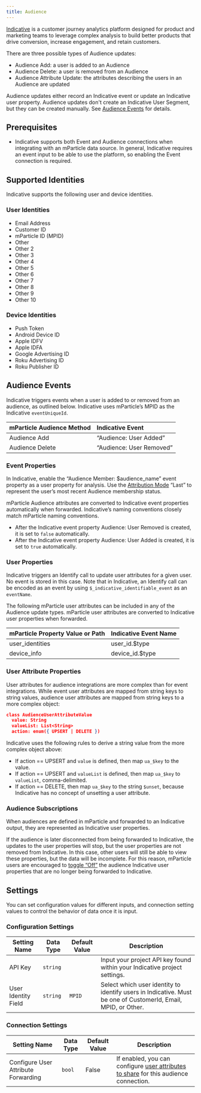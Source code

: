 ```yaml
---
title: Audience
---
```


[Indicative](https://www.indicative.com) is a customer journey analytics platform designed for product and marketing teams to leverage complex analysis to build better products that drive conversion, increase engagement, and retain customers.

There are three possible types of Audience updates:

* Audience Add: a user is added to an Audience
* Audience Delete: a user is removed from an Audience
* Audience Attribute Update: the attributes describing the users in an Audience are updated

Audience updates either record an Indicative event or update an Indicative user property. Audience updates don't create an Indicative User Segment, but they can be created manually. See [Audience Events](#audience-events) for details.


## Prerequisites

* Indicative supports both Event and Audience connections when integrating with an mParticle data source. In general, Indicative requires an event input to be able to use the platform, so enabling the Event connection is required.

## Supported Identities

Indicative supports the following user and device identities.

### User Identities

* Email Address
* Customer ID
* mParticle ID (MPID)
* Other
* Other 2
* Other 3
* Other 4
* Other 5
* Other 6
* Other 7
* Other 8
* Other 9
* Other 10

### Device Identities

* Push Token
* Android Device ID
* Apple IDFV
* Apple IDFA
* Google Advertising ID
* Roku Advertising ID
* Roku Publisher ID

## Audience Events

Indicative triggers events when a user is added to or removed from an audience, as outlined below. Indicative uses mParticle’s MPID as the Indicative `eventUniqueId`.

| mParticle Audience Method | Indicative Event |
| :------------------------ | :--------------- |
| Audience Add              | “Audience: User Added” |
| Audience Delete           | “Audience: User Removed” |

### Event Properties

In Indicative, enable the “Audience Member: $audience_name” event property as a user property for analysis. Use the [Attribution Mode](https://support.indicative.com/hc/en-us/articles/360003127591-Data-Manager-User-Properties#ToggleUserPropertiesOn/Off) “Last” to represent the user’s most recent Audience membership status.

mParticle Audience attributes are converted to Indicative event properties automatically when forwarded. Indicative’s naming conventions closely match mParticle naming conventions.

* After the Indicative event property Audience: User Removed is created, it is set to `false` automatically.
* After the Indicative event property Audience: User Added is created, it is set to `true` automatically.

### User Properties

Indicative triggers an Identify call to update user attributes for a given user. No event is stored in this case. Note that in Indicative, an Identify call can be encoded as an event by using `$_indicative_identifiable_event` as an `eventName`.

The following mParticle user attributes can be included in any of the Audience update types.  mParticle user attributes are converted to Indicative user properties when forwarded.

| mParticle Property Value or Path | Indicative Event Name |
| :------------------------------- | :-------------------- |
| user_identities | user_id.$type |
| device_info | device_id.$type |

### User Attribute Properties

User attributes for audience integrations are more complex than for event integrations. While event user attributes are mapped from string keys to string values, audience user attributes are mapped from string keys to a more complex object:

``` json
class AudienceUserAttributeValue
  value: String
  valueList: List<String>
  action: enum({ UPSERT | DELETE })
```

Indicative uses the following rules to derive a string value from the more complex object above:

* If action == UPSERT and  `value` is defined, then map `ua_$key` to the value.
* If action == UPSERT and `valueList` is defined, then map `ua_$key` to `valueList`, comma-delimited.
* If action == DELETE, then map `ua_$key` to the string `$unset`, because Indicative has no concept of unsetting a user attribute.

### Audience Subscriptions

When audiences are defined in mParticle and forwarded to an Indicative output, they are represented as Indicative user properties.

If the audience is later disconnected from being forwarded to Indicative, the updates to the user properties will stop, but the user properties are not removed from Indicative. In this case, other users will still be able to view these properties, but the data will be incomplete. For this reason, mParticle users are encouraged to [toggle “Off”](https://support.indicative.com/hc/en-us/articles/360003127591-Data-Manager-User-Properties#FirstvsLast) the audience Indicative user properties that are no longer being forwarded to Indicative.

## Settings

You can set configuration values for different inputs, and connection setting values to control the behavior of data once it is input.

### Configuration Settings

| Setting Name | Data Type | Default Value | Description |
|---|---|---|---|
| API Key| `string` | <unset> | Input your project API key found within your Indicative project settings. |
| User Identity Field | `string` | `MPID` | Select which user identity to identify users in Indicative. Must be one of CustomerId, Email, MPID, or Other. |

### Connection Settings

| Setting Name | Data Type | Default Value | Description |
|---|---|---|---|
| Configure User Attribute Forwarding | `bool` | False| If enabled, you can configure [user attributes to share](/guides/platform-guide/audiences/#user-attribute-sharing) for this audience connection. |
